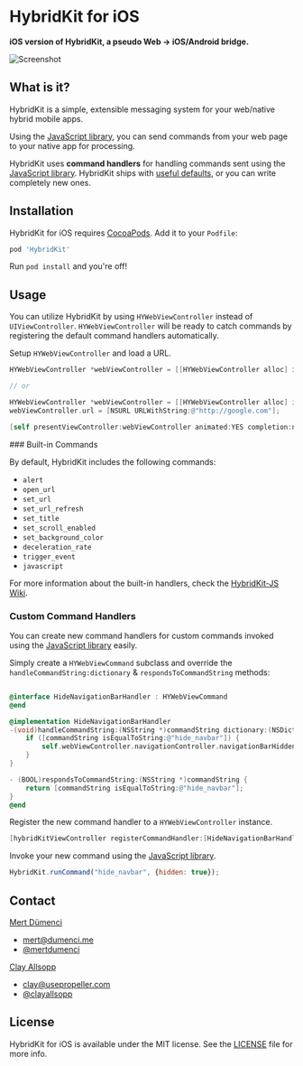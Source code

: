 # HybridKit for iOS

**iOS version of HybridKit, a pseudo Web -> iOS/Android bridge.**

![Screenshot](http://i.imgur.com/K86x7V1l.png)

## What is it?

HybridKit is a simple, extensible messaging system for your web/native hybrid mobile apps.

Using the [JavaScript library](http://github.com/usepropeller/HybridKit-JS), you can send commands from your web page to your native app for processing.

HybridKit uses **command handlers** for handling commands sent using the [JavaScript library](http://github.com/usepropeller/HybridKit-JS). HybridKit ships with [useful defaults](#builtin), or you can write completely new ones.

## Installation

HybridKit for iOS requires [CocoaPods](http://cocoapods.org/). Add it to your `Podfile`:

```ruby
pod 'HybridKit'
```

Run `pod install` and you're off!

## Usage

You can utilize HybridKit by using  `HYWebViewController` instead of `UIViewController`. `HYWebViewController` will be ready to catch commands by registering the default command handlers automatically.

Setup `HYWebViewController` and load a URL.
```Objective-C
HYWebViewController *webViewController = [[HYWebViewController alloc] initWithParams:@{@"url" : @"http://google.com"}];

// or

HYWebViewController *webViewController = [[HYWebViewController alloc] init];
webViewController.url = [NSURL URLWithString:@"http://google.com"];

[self presentViewController:webViewController animated:YES completion:nil];
```

<a name="builtin" />
### Built-in Commands

By default, HybridKit includes the following commands:

- `alert`
- `open_url`
- `set_url`
- `set_url_refresh`
- `set_title`
- `set_scroll_enabled`
- `set_background_color`
- `deceleration_rate`
- `trigger_event`
- `javascript`

For more information about the built-in handlers, check the [HybridKit-JS Wiki](https://github.com/usepropeller/HybridKit-iOS/wiki).

### Custom Command Handlers

You can create new command handlers for custom commands invoked using the [JavaScript library](http://github.com/usepropeller/HybridKit-JS) easily.

Simply create a `HYWebViewCommand` subclass and override the `handleCommandString:dictionary` & `respondsToCommandString` methods:

```Objective-C

@interface HideNavigationBarHandler : HYWebViewCommand
@end

@implementation HideNavigationBarHandler
-(void)handleCommandString:(NSString *)commandString dictionary:(NSDictionary *)commandDictionary {
    if ([commandString isEqualToString:@"hide_navbar"]) {
        self.webViewController.navigationController.navigationBarHidden = [commandDictionary[@"hidden"] boolValue];
    }
}

- (BOOL)respondsToCommandString:(NSString *)commandString {
	return [commandString isEqualToString:@"hide_navbar"];
}
@end
```

Register the new command handler to a `HYWebViewController` instance.

```Objective-C
[hybridKitViewController registerCommandHandler:[HideNavigationBarHandler new]];
```

Invoke your new command using the [JavaScript library](http://github.com/usepropeller/HybridKit-JS).

```JavaScript
HybridKit.runCommand("hide_navbar", {hidden: true});
```

## Contact

[Mert Dümenci](http://dumenci.me/)
- [mert@dumenci.me](mailto:mert@dumenci.me)
- [@mertdumenci](https://twitter.com/mertdumenci)

[Clay Allsopp](http://clayallsopp.com/)
- [clay@usepropeller.com](mailto:clay@usepropeller.com)
- [@clayallsopp](https://twitter.com/clayallsopp)

## License

HybridKit for iOS is available under the MIT license. See the [LICENSE](LICENSE) file for more info.
